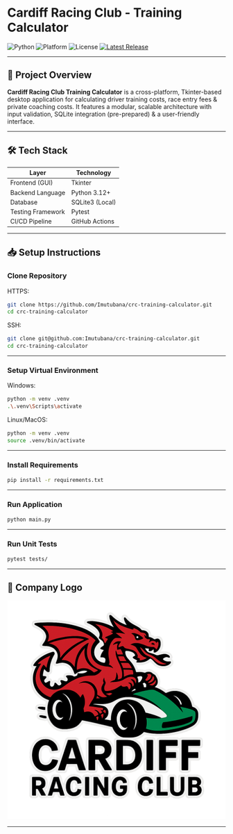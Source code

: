 # Cardiff Racing Club - Training Calculator

![Python](https://img.shields.io/badge/Python-3.12%2B-blue)
![Platform](https://img.shields.io/badge/Platform-Windows%20%7C%20Linux%20%7C%20macOS-darkgreen)
![License](https://img.shields.io/badge/License-MIT-red)
[![Latest Release](https://img.shields.io/github/v/release/Imutubana/crc-training-calculator?label=Release&style=flat)](https://github.com/Imutubana/crc-training-calculator/releases/latest)


---

## 🚀 Project Overview

**Cardiff Racing Club Training Calculator** is a cross-platform, Tkinter-based desktop application for calculating driver training costs, race entry fees & private coaching costs. It features a modular, scalable architecture with input validation, SQLite integration (pre-prepared) & a user-friendly interface.

---

## 🛠️ Tech Stack

| Layer               | Technology        |
|---------------------|-------------------|
| Frontend (GUI)      | Tkinter           |
| Backend Language    | Python 3.12+      |
| Database            | SQLite3 (Local)   |
| Testing Framework   | Pytest            |
| CI/CD Pipeline      | GitHub Actions    |

---

## 📥 Setup Instructions

### Clone Repository
HTTPS:
```bash
git clone https://github.com/Imutubana/crc-training-calculator.git
cd crc-training-calculator
```
SSH:
```bash
git clone git@github.com:Imutubana/crc-training-calculator.git
cd crc-training-calculator
```

---

### Setup Virtual Environment
Windows:
```bash
python -m venv .venv
.\.venv\Scripts\activate
```
Linux/MacOS:
```bash
python -m venv .venv
source .venv/bin/activate
```

---

### Install Requirements
```bash
pip install -r requirements.txt
```

---

### Run Application
```bash
python main.py
```

---

### Run Unit Tests
```bash
pytest tests/
```

---

## 🏁 Company Logo
![Company Logo](./assets/cardiff_racing_club_logo.png)

---
